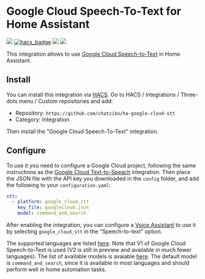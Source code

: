# Google Cloud Speech-To-Text for Home Assistant

[![](https://img.shields.io/github/release/chatziko/ha-google-cloud-stt/all.svg?style=for-the-badge)](https://github.com/chatziko/ha-google-cloud-stt/releases)
[![hacs_badge](https://img.shields.io/badge/HACS-Default-41BDF5.svg?style=for-the-badge)](https://github.com/hacs/integration)
[![](https://img.shields.io/badge/MAINTAINER-%40chatziko-red?style=for-the-badge)](https://github.com/chatziko)
[![](https://img.shields.io/badge/COMMUNITY-FORUM-success?style=for-the-badge)](https://community.home-assistant.io)


This integration allows to use [Google Cloud Speech-to-Text](https://cloud.google.com/speech-to-text) in Home Assistant.

## Install

You can install this integration via [HACS](https://hacs.xyz/). Go to HACS / Integrations / Three-dots menu / Custom repositories
and add:
- Repository: `https://github.com/chatziko/ha-google-cloud-stt`
- Category: Integration

Then install the "Google Cloud Speech-To-Text" integration.


## Configure

To use it you need to configure a Google Cloud project, following the same instructions as the
[Google Cloud Text-to-Speach](https://www.home-assistant.io/integrations/google_cloud) integration.
Then place the JSON file with the API key you downloaded in the `config` folder, and add the following to your `configuration.yaml`:

```yaml
stt:
  - platform: google_cloud_stt
    key_file: googlecloud.json
    model: command_and_search
```

After enabling the integration, you can configure a [Voice Assistant](https://www.home-assistant.io/blog/2023/04/27/year-of-the-voice-chapter-2/#composing-voice-assistants)
to use it by selecting `google_cloud_stt` in the "Speech-to-text" option.

The supported languages are listed [here](https://cloud.google.com/speech-to-text/docs/speech-to-text-supported-languages).
Note that V1 of Google Cloud Speech-to-Text is used (V2 is still in preview and available in much fewer languages).
The list of available models is avaiable [here](https://cloud.google.com/speech-to-text/docs/speech-to-text-requests#select-model). The default model
is `command_and_search`, since it is available in most languages and should perform well in home automation tasks.


